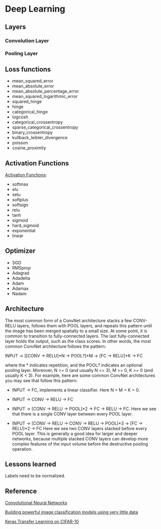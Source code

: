 # Deep Learning

## Layers

### Convolution Layer

### Pooling Layer

## Loss functions

- mean_squared_error
- mean_absolute_error
- mean_absolute_percentage_error
- mean_squared_logarithmic_error
- squared_hinge
- hinge
- categorical_hinge
- logcosh
- categorical_crossentropy
- sparse_categorical_crossentropy
- binary_crossentropy
- kullback_leibler_divergence
- poisson
- cosine_proximity

## Activation Functions

[Activation Functions](https://en.wikipedia.org/wiki/Activation_function):

- softmax
- elu
- selu
- softplus
- softsign
- relu
- tanh
- sigmoid
- hard_sigmoid
- exponential
- linear

## Optimizer

- SGD
- RMSprop
- Adagrad
- Adadelta
- Adam
- Adamax
- Nadam

## Architecture

The most common form of a ConvNet architecture stacks a few CONV-RELU layers, follows them with POOL layers, and repeats this pattern until the image has been merged spatially to a small size. At some point, it is common to transition to fully-connected layers. The last fully-connected layer holds the output, such as the class scores. In other words, the most common ConvNet architecture follows the pattern:

INPUT -> [[CONV -> RELU]*N -> POOL?]*M -> [FC -> RELU]*K -> FC

where the * indicates repetition, and the POOL? indicates an optional pooling layer. Moreover, N >= 0 (and usually N <= 3), M >= 0, K >= 0 (and usually K < 3). For example, here are some common ConvNet architectures you may see that follow this pattern:

- INPUT -> FC, implements a linear classifier. Here N = M = K = 0.

- INPUT -> CONV -> RELU -> FC

- INPUT -> [CONV -> RELU -> POOL]*2 -> FC -> RELU -> FC. Here we see that there is a single CONV layer between every POOL layer.

- INPUT -> [CONV -> RELU -> CONV -> RELU -> POOL]*3 -> [FC -> RELU]*2 -> FC Here we see two CONV layers stacked before every POOL layer. This is generally a good idea for larger and deeper networks, because multiple stacked CONV layers can develop more complex features of the input volume before the destructive pooling operation.

## Lessons learned

Labels need to be normalized.

## Reference

[Convolutional Neural Networks](http://cs231n.github.io/convolutional-networks/)

[Building powerful image classification models using very little data](https://blog.keras.io/building-powerful-image-classification-models-using-very-little-data.html)

[Keras Transfer Learning on CIFAR-10](https://github.com/alexisbcook/keras_transfer_cifar10/blob/master/Keras_Transfer_CIFAR10.ipynb)
